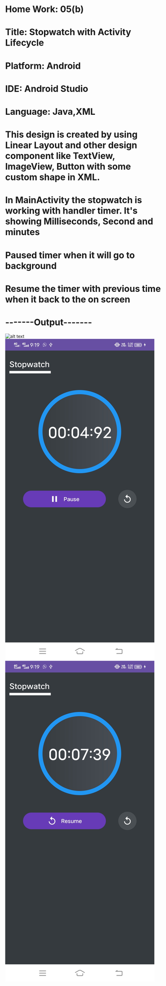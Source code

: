 # Home Work: 05(b)
# Title: Stopwatch with Activity Lifecycle
# Platform: Android
# IDE: Android Studio
# Language: Java,XML
# This design is created by using Linear Layout and other design component like TextView, ImageView, Button with some custom shape  in XML.
# In MainActivity the stopwatch is working with handler timer. It's showing Milliseconds, Second and minutes
# Paused timer when it will go to background
# Resume the timer with previous time when it back to the on screen

# -------Output-------
![alt text](https://github.com/bijoy-cwl/StopWatch/blob/main/screenshots/s1.jpg)
![alt text](https://github.com/bijoy-cwl/StopWatch/blob/main/screenshots/s2.png)
![alt text](https://github.com/bijoy-cwl/StopWatch/blob/main/screenshots/s3.png)